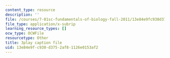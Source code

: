 ```yaml
---
content_type: resource
description: ''
file: /courses/7-01sc-fundamentals-of-biology-fall-2011/13e84e9fc930d3752af81126e0153af2_TnpCMgtDPgk.srt
file_type: application/x-subrip
learning_resource_types: []
ocw_type: OCWFile
resourcetype: Other
title: 3play caption file
uid: 13e84e9f-c930-d375-2af8-1126e0153af2
---
```

